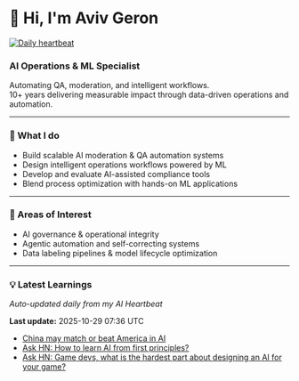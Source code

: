 # 👋 Hi, I'm Aviv Geron

[![Daily heartbeat](https://github.com/AG571/avivgeron/actions/workflows/heartbeat.yml/badge.svg)](https://github.com/AG571/avivgeron/actions/workflows/heartbeat.yml)

### AI Operations & ML Specialist
Automating QA, moderation, and intelligent workflows.  
10+ years delivering measurable impact through data-driven operations and automation.

---

### 🚀 What I do
- Build scalable AI moderation & QA automation systems  
- Design intelligent operations workflows powered by ML  
- Develop and evaluate AI-assisted compliance tools  
- Blend process optimization with hands-on ML applications  

---

### 🧠 Areas of Interest
- AI governance & operational integrity  
- Agentic automation and self-correcting systems  
- Data labeling pipelines & model lifecycle optimization

---

### 💡 Latest Learnings
_Auto-updated daily from my AI Heartbeat_

<!--START_HEARTBEAT-->

**Last update:** 2025-10-29 07:36 UTC

- [China may match or beat America in AI](https://www.economist.com/news/business/21725018-its-deep-pool-data-may-let-it-lead-artificial-intelligence-china-may-match-or-beat-america)
- [Ask HN: How to learn AI from first principles?](https://news.ycombinator.com/item?id=42827913)
- [Ask HN: Game devs, what is the hardest part about designing an AI for your game?](https://news.ycombinator.com/item?id=19321637)

<!--END_HEARTBEAT-->
